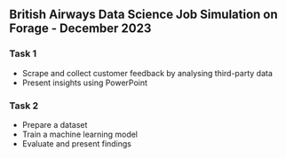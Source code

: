 ## British Airways Data Science Job Simulation on Forage - December 2023

### Task 1
- Scrape and collect customer feedback by analysing third-party data
- Present insights using PowerPoint

### Task 2
- Prepare a dataset
- Train a machine learning model
- Evaluate and present findings

